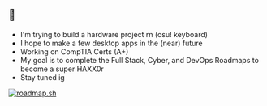 ## 👀

- I'm trying to build a hardware project rn (osu! keyboard)
- I hope to make a few desktop apps in the (near) future
- Working on CompTIA Certs (A+)
- My goal is to complete the Full Stack, Cyber, and DevOps Roadmaps to become a super HAXX0r
- Stay tuned ig


<a href="https://roadmap.sh"><img src="https://roadmap.sh/card/tall/687403f63ed27010bd180895?variant=dark&roadmaps=frontend%2Cbackend%2Cdevops%2Ccyber-security" alt="roadmap.sh"/></a>


<!--
**qwortyuiop/qwortyuiop** is a ✨ _special_ ✨ repository because its `README.md` (this file) appears on your GitHub profile.

Here are some ideas to get you started:

- 🔭 I’m currently working on ...
- 🌱 I’m currently learning ...
- 👯 I’m looking to collaborate on ...
- 🤔 I’m looking for help with ...
- 💬 Ask me about ...
- 📫 How to reach me: ...
- ⚡ Fun fact: ...
-->
